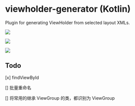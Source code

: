 # viewholder-generator (Kotlin)
Plugin for generating ViewHolder from selected layout XMLs.

![](http://7xsi11.com1.z0.glb.clouddn.com/kotlin-viewholder-generator-1.png)

![](http://7xsi11.com1.z0.glb.clouddn.com/kotlin-viewholder-generator-2.png)

![](http://7xsi11.com1.z0.glb.clouddn.com/kotlin-viewholder-generator-3.png)

## Todo
[x] findViewById

[] 批量重命名

[] 将常用的继承 ViewGroup 的类，都识别为 ViewGroup